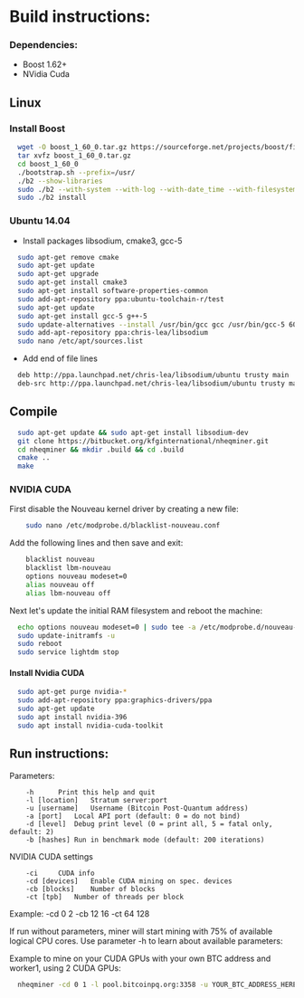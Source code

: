 # Build instructions:

### Dependencies:
  - Boost 1.62+
  - NVidia Cuda


## Linux

### Install Boost

```bash
  wget -O boost_1_60_0.tar.gz https://sourceforge.net/projects/boost/files/boost/1.60.0/boost_1_60_0.tar.gz/download
  tar xvfz boost_1_60_0.tar.gz
  cd boost_1_60_0
  ./bootstrap.sh --prefix=/usr/
  ./b2 --show-libraries
  sudo ./b2 --with-system --with-log --with-date_time --with-filesystem --with-thread install
  sudo ./b2 install
```

### Ubuntu 14.04
- Install packages libsodium, cmake3, gcc-5
```bash
  sudo apt-get remove cmake
  sudo apt-get update
  sudo apt-get upgrade
  sudo apt-get install cmake3
  sudo apt-get install software-properties-common
  sudo add-apt-repository ppa:ubuntu-toolchain-r/test
  sudo apt-get update
  sudo apt-get install gcc-5 g++-5
  sudo update-alternatives --install /usr/bin/gcc gcc /usr/bin/gcc-5 60 --slave /usr/bin/g++ g++ /usr/bin/g++-5
  sudo add-apt-repository ppa:chris-lea/libsodium
  sudo nano /etc/apt/sources.list
```

- Add end of file lines
```bash
  deb http://ppa.launchpad.net/chris-lea/libsodium/ubuntu trusty main
  deb-src http://ppa.launchpad.net/chris-lea/libsodium/ubuntu trusty main
```
## Compile
```bash
  sudo apt-get update && sudo apt-get install libsodium-dev
  git clone https://bitbucket.org/kfginternational/nheqminer.git
  cd nheqminer && mkdir .build && cd .build
  cmake ..
  make
```

### NVIDIA CUDA
  First disable the Nouveau kernel driver by creating a new file:  
```bash
    sudo nano /etc/modprobe.d/blacklist-nouveau.conf
```    
  Add the following lines and then save and exit:
```bash
    blacklist nouveau
    blacklist lbm-nouveau
    options nouveau modeset=0
    alias nouveau off
    alias lbm-nouveau off
```

  Next let's update the initial RAM filesystem and reboot the machine:

```bash
  echo options nouveau modeset=0 | sudo tee -a /etc/modprobe.d/nouveau-kms.conf
  sudo update-initramfs -u
  sudo reboot
  sudo service lightdm stop
```
####  Install Nvidia CUDA
```bash
  sudo apt-get purge nvidia-*
  sudo add-apt-repository ppa:graphics-drivers/ppa
  sudo apt-get update
  sudo apt install nvidia-396
  sudo apt install nvidia-cuda-toolkit
```

## Run instructions:

Parameters: 
```
	-h		Print this help and quit
	-l [location]	Stratum server:port
	-u [username]	Username (Bitcoin Post-Quantum address)
	-a [port]	Local API port (default: 0 = do not bind)
	-d [level]	Debug print level (0 = print all, 5 = fatal only, default: 2)
	-b [hashes]	Run in benchmark mode (default: 200 iterations)
```

NVIDIA CUDA settings
```
	-ci		CUDA info
	-cd [devices]	Enable CUDA mining on spec. devices
	-cb [blocks]	Number of blocks
	-ct [tpb]	Number of threads per block
```  
Example: -cd 0 2 -cb 12 16 -ct 64 128

If run without parameters, miner will start mining with 75% of available logical CPU cores. Use parameter -h to learn about available parameters:

Example to mine on your CUDA GPUs with your own BTC address and worker1, using 2 CUDA GPUs:

```bash
  nheqminer -cd 0 1 -l pool.bitcoinpq.org:3358 -u YOUR_BTC_ADDRESS_HERE
```        

